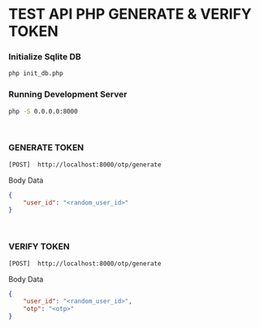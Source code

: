 # TEST API PHP GENERATE & VERIFY TOKEN

### Initialize Sqlite DB
```bash
php init_db.php
```
### Running Development Server
```bash
php -S 0.0.0.0:8000
```
<br>

### GENERATE TOKEN
```bash
[POST]	http://localhost:8000/otp/generate
```
Body Data

```json
{
	"user_id": "<random_user_id>"
}
```
<br>

### VERIFY TOKEN
```bash
[POST]	http://localhost:8000/otp/generate
```
Body Data

```json
{
	"user_id": "<random_user_id>",
	"otp": "<otp>"
}
```

